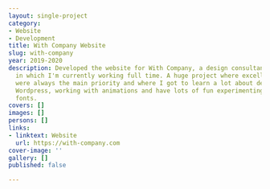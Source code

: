 ```yaml
---
layout: single-project
category:
- Website
- Development
title: With Company Website
slug: with-company
year: 2019-2020
description: Developed the website for With Company, a design consultancy in Lisbon
  in which I'm currently working full time. A huge project where excellence and scalability
  were always the main priority and where I got to learn a lot about developing for
  Wordpress, working with animations and have lots of fun experimenting with variable
  fonts.
covers: []
images: []
persons: []
links:
- linktext: Website
  url: https://with-company.com
cover-image: ''
gallery: []
published: false

---
```

